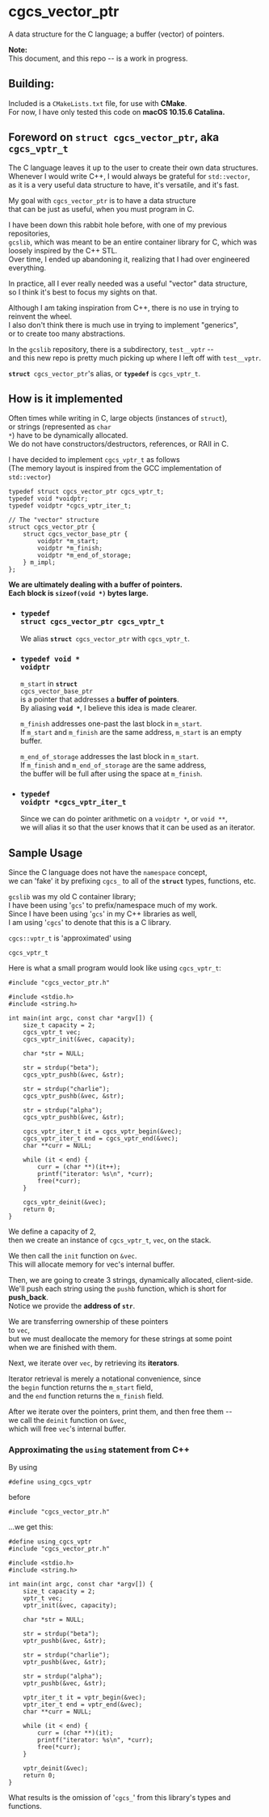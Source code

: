 # cgcs_vector_ptr

A data structure for the C language; a buffer (vector) of pointers.

<b>Note:</b><br>
This document, and this repo -- is a work in progress.

## Building:

Included is a <code>CMakeLists.txt</code> file, for use with <b>CMake</b>.<br>
For now, I have only tested this code on <b>macOS 10.15.6 Catalina.</b>


## Foreword on <code><b>struct</b> cgcs_vector_ptr</code>, aka <code>cgcs_vptr_t</code>

The C language leaves it up to the user to create their own data structures.<br>
Whenever I would write C++, I would always be grateful for <code>std::vector</code>,<br>
as it is a very useful data structure to have, it's versatile, and it's fast.

My goal with <code>cgcs_vector_ptr</code> is to have a data structure<br>
that can be just as useful, when you must program in C.

I have been down this rabbit hole before, with one of my previous repositories,<br>
<code>gcslib</code>, which was meant to be an entire container library for C, which was loosely inspired by the C++ STL.<br>
Over time, I ended up abandoning it, realizing that I had over engineered everything. 

In practice, all I ever really needed was a useful "vector" data structure,<br>
so I think it's best to focus my sights on that.

Although I am taking inspiration from C++, there is no use in trying to reinvent the wheel.<br>
I also don't think there is much use in trying to implement "generics",<br>
or to create too many abstractions.

In the <code>gcslib</code> repository, there is a subdirectory, <code>test__vptr</code> --<br>
and this new repo is pretty much picking up where I left off with <code>test__vptr</code>.

<code><b>struct</b> cgcs_vector_ptr</code>'s alias, or <code><b>typedef</b></code> is <code>cgcs_vptr_t</code>.

## How is it implemented

Often times while writing in C, large objects (instances of <code>struct</code>),<br>
or strings (represented as <code>char *</code>) have to be dynamically allocated.<br>
We do not have constructors/destructors, references, or RAII in C.

I have decided to implement <code>cgcs_vptr_t</code> as follows<br>
(The memory layout is inspired from the GCC implementation of <code>std::vector</code>)

```
typedef struct cgcs_vector_ptr cgcs_vptr_t;
typedef void *voidptr;                      
typedef voidptr *cgcs_vptr_iter_t;

// The "vector" structure
struct cgcs_vector_ptr {
    struct cgcs_vector_base_ptr {
        voidptr *m_start;
        voidptr *m_finish;
        voidptr *m_end_of_storage;
    } m_impl;
};
```
<b>We are ultimately dealing with a buffer of pointers.<br>
Each block is <code>sizeof(void *)</code> bytes large.</b>

- ### <code><b>typedef struct</b> cgcs_vector_ptr cgcs_vptr_t </code>

    We alias <code><b>struct</b> cgcs_vector_ptr</code> with <code>cgcs_vptr_t</code>.

- ### <code><b>typedef void *</b> voidptr</code>

    <code>m_start</code> in <code><b>struct</b> cgcs_vector_base_ptr</code><br>
    is a pointer that addresses a <b>buffer of pointers</b>.<br>
    By aliasing <code><b>void *</b></code>, I believe this idea is made clearer.

    <code>m_finish</code> addresses one-past the last block in <code>m_start</code>.<br>
    If <code>m_start</code> and <code>m_finish</code> are the same address, <code>m_start</code> is an empty buffer.

    <code>m_end_of_storage</code> addresses the last block in <code>m_start</code>.<br>
    If <code>m_finish</code> and <code>m_end_of_storage</code> are the same address,<br>
    the buffer will be full after using the space at <code>m_finish</code>.

- ### <code><b>typedef</b> voidptr *cgcs_vptr_iter_t</code>

    Since we can do pointer arithmetic on a <code>voidptr *</code>, or <code>void **</code>,<br>
    we will alias it so that the user knows that it can be used as an iterator.

## Sample Usage

Since the C language does not have the <code>namespace</code> concept,<br>
we can 'fake' it by prefixing <code>cgcs_</code> to all of the <code><b>struct</b></code> types, functions, etc.

<code>gcslib</code> was my old C container library;<br>
I have been using '<code>gcs</code>' to prefix/namespace much of my work.<br>
Since I have been using '<code>gcs</code>' in my C++ libraries as well,<br>
I am using '<code>cgcs</code>' to denote that this is a C library.

<code>cgcs::vptr_t</code> is 'approximated' using
```
cgcs_vptr_t
```

Here is what a small program would look like using <code>cgcs_vptr_t</code>:

```
#include "cgcs_vector_ptr.h"

#include <stdio.h>
#include <string.h>

int main(int argc, const char *argv[]) {
    size_t capacity = 2;
    cgcs_vptr_t vec;
    cgcs_vptr_init(&vec, capacity);

    char *str = NULL;

    str = strdup("beta");
    cgcs_vptr_pushb(&vec, &str);

    str = strdup("charlie");
    cgcs_vptr_pushb(&vec, &str);

    str = strdup("alpha");
    cgcs_vptr_pushb(&vec, &str);

    cgcs_vptr_iter_t it = cgcs_vptr_begin(&vec);
    cgcs_vptr_iter_t end = cgcs_vptr_end(&vec);
    char **curr = NULL;

    while (it < end) {
        curr = (char **)(it++);
        printf("iterator: %s\n", *curr);
        free(*curr);
    }

    cgcs_vptr_deinit(&vec);
    return 0;
}
```

We define a capacity of 2,<br>
then we create an instance of <code>cgcs_vptr_t</code>, <code>vec</code>, on the stack.<br>

We then call the <code>init</code> function on <code>&vec</code>.<br>
This will allocate memory for vec's internal buffer.

Then, we are going to create 3 strings, dynamically allocated, client-side.<br>
We'll push each string using the <code>pushb</code> function, which is short for <b>push_back</b>.<br>
Notice we provide the <b>address of <code>str</code></b>.

We are transferring ownership of these pointers<br> to <code>vec</code>,<br>
but we must deallocate the memory for these strings at some point<br>
when we are finished with them.

Next, we iterate over <code>vec</code>, by retrieving its <b>iterators</b>.<br>

Iterator retrieval is merely a notational convenience, since<br>
the <code>begin</code> function returns the <code>m_start</code> field,<br>
and the <code>end</code> function returns the <code>m_finish</code> field.<br>

After we iterate over the pointers, print them, and then free them --<br>
we call the <code>deinit</code> function on <code>&vec</code>,<br>
which will free <code>vec</code>'s internal buffer.

### Approximating the <code>using</code> statement from C++

By using

```
#define using_cgcs_vptr
```

before

```
#include "cgcs_vector_ptr.h"
```

...we get this:

```
#define using_cgcs_vptr
#include "cgcs_vector_ptr.h"

#include <stdio.h>
#include <string.h>

int main(int argc, const char *argv[]) {
    size_t capacity = 2;
    vptr_t vec;
    vptr_init(&vec, capacity);

    char *str = NULL;

    str = strdup("beta");
    vptr_pushb(&vec, &str);

    str = strdup("charlie");
    vptr_pushb(&vec, &str);

    str = strdup("alpha");
    vptr_pushb(&vec, &str);

    vptr_iter_t it = vptr_begin(&vec);
    vptr_iter_t end = vptr_end(&vec);
    char **curr = NULL;

    while (it < end) {
        curr = (char **)(it);
        printf("iterator: %s\n", *curr);
        free(*curr);
    }

    vptr_deinit(&vec);
    return 0;
}
```

What results is the omission of '<code>cgcs_</code>' from this library's types and functions.
